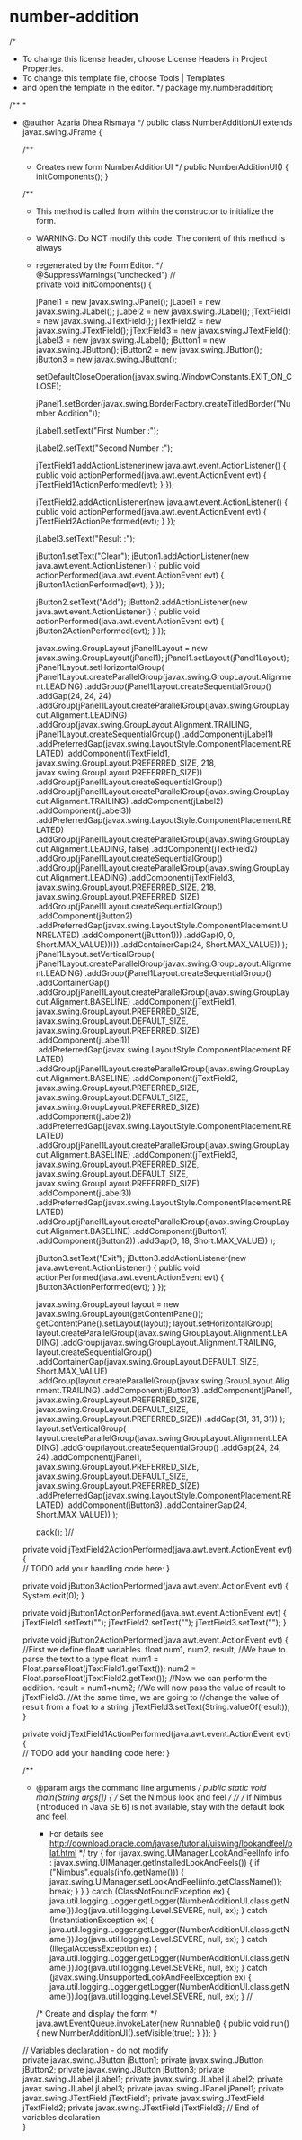 # number-addition
/*
 * To change this license header, choose License Headers in Project Properties.
 * To change this template file, choose Tools | Templates
 * and open the template in the editor.
 */
package my.numberaddition;

/**
 *
 * @author Azaria Dhea Rismaya
 */
public class NumberAdditionUI extends javax.swing.JFrame {

    /**
     * Creates new form NumberAdditionUI
     */
    public NumberAdditionUI() {
        initComponents();
    }

    /**
     * This method is called from within the constructor to initialize the form.
     * WARNING: Do NOT modify this code. The content of this method is always
     * regenerated by the Form Editor.
     */
    @SuppressWarnings("unchecked")
    // <editor-fold defaultstate="collapsed" desc="Generated Code">                          
    private void initComponents() {

        jPanel1 = new javax.swing.JPanel();
        jLabel1 = new javax.swing.JLabel();
        jLabel2 = new javax.swing.JLabel();
        jTextField1 = new javax.swing.JTextField();
        jTextField2 = new javax.swing.JTextField();
        jTextField3 = new javax.swing.JTextField();
        jLabel3 = new javax.swing.JLabel();
        jButton1 = new javax.swing.JButton();
        jButton2 = new javax.swing.JButton();
        jButton3 = new javax.swing.JButton();

        setDefaultCloseOperation(javax.swing.WindowConstants.EXIT_ON_CLOSE);

        jPanel1.setBorder(javax.swing.BorderFactory.createTitledBorder("Number Addition"));

        jLabel1.setText("First Number :");

        jLabel2.setText("Second Number :");

        jTextField1.addActionListener(new java.awt.event.ActionListener() {
            public void actionPerformed(java.awt.event.ActionEvent evt) {
                jTextField1ActionPerformed(evt);
            }
        });

        jTextField2.addActionListener(new java.awt.event.ActionListener() {
            public void actionPerformed(java.awt.event.ActionEvent evt) {
                jTextField2ActionPerformed(evt);
            }
        });

        jLabel3.setText("Result :");

        jButton1.setText("Clear");
        jButton1.addActionListener(new java.awt.event.ActionListener() {
            public void actionPerformed(java.awt.event.ActionEvent evt) {
                jButton1ActionPerformed(evt);
            }
        });

        jButton2.setText("Add");
        jButton2.addActionListener(new java.awt.event.ActionListener() {
            public void actionPerformed(java.awt.event.ActionEvent evt) {
                jButton2ActionPerformed(evt);
            }
        });

        javax.swing.GroupLayout jPanel1Layout = new javax.swing.GroupLayout(jPanel1);
        jPanel1.setLayout(jPanel1Layout);
        jPanel1Layout.setHorizontalGroup(
            jPanel1Layout.createParallelGroup(javax.swing.GroupLayout.Alignment.LEADING)
            .addGroup(jPanel1Layout.createSequentialGroup()
                .addGap(24, 24, 24)
                .addGroup(jPanel1Layout.createParallelGroup(javax.swing.GroupLayout.Alignment.LEADING)
                    .addGroup(javax.swing.GroupLayout.Alignment.TRAILING, jPanel1Layout.createSequentialGroup()
                        .addComponent(jLabel1)
                        .addPreferredGap(javax.swing.LayoutStyle.ComponentPlacement.RELATED)
                        .addComponent(jTextField1, javax.swing.GroupLayout.PREFERRED_SIZE, 218, javax.swing.GroupLayout.PREFERRED_SIZE))
                    .addGroup(jPanel1Layout.createSequentialGroup()
                        .addGroup(jPanel1Layout.createParallelGroup(javax.swing.GroupLayout.Alignment.TRAILING)
                            .addComponent(jLabel2)
                            .addComponent(jLabel3))
                        .addPreferredGap(javax.swing.LayoutStyle.ComponentPlacement.RELATED)
                        .addGroup(jPanel1Layout.createParallelGroup(javax.swing.GroupLayout.Alignment.LEADING, false)
                            .addComponent(jTextField2)
                            .addGroup(jPanel1Layout.createSequentialGroup()
                                .addGroup(jPanel1Layout.createParallelGroup(javax.swing.GroupLayout.Alignment.LEADING)
                                    .addComponent(jTextField3, javax.swing.GroupLayout.PREFERRED_SIZE, 218, javax.swing.GroupLayout.PREFERRED_SIZE)
                                    .addGroup(jPanel1Layout.createSequentialGroup()
                                        .addComponent(jButton2)
                                        .addPreferredGap(javax.swing.LayoutStyle.ComponentPlacement.UNRELATED)
                                        .addComponent(jButton1)))
                                .addGap(0, 0, Short.MAX_VALUE)))))
                .addContainerGap(24, Short.MAX_VALUE))
        );
        jPanel1Layout.setVerticalGroup(
            jPanel1Layout.createParallelGroup(javax.swing.GroupLayout.Alignment.LEADING)
            .addGroup(jPanel1Layout.createSequentialGroup()
                .addContainerGap()
                .addGroup(jPanel1Layout.createParallelGroup(javax.swing.GroupLayout.Alignment.BASELINE)
                    .addComponent(jTextField1, javax.swing.GroupLayout.PREFERRED_SIZE, javax.swing.GroupLayout.DEFAULT_SIZE, javax.swing.GroupLayout.PREFERRED_SIZE)
                    .addComponent(jLabel1))
                .addPreferredGap(javax.swing.LayoutStyle.ComponentPlacement.RELATED)
                .addGroup(jPanel1Layout.createParallelGroup(javax.swing.GroupLayout.Alignment.BASELINE)
                    .addComponent(jTextField2, javax.swing.GroupLayout.PREFERRED_SIZE, javax.swing.GroupLayout.DEFAULT_SIZE, javax.swing.GroupLayout.PREFERRED_SIZE)
                    .addComponent(jLabel2))
                .addPreferredGap(javax.swing.LayoutStyle.ComponentPlacement.RELATED)
                .addGroup(jPanel1Layout.createParallelGroup(javax.swing.GroupLayout.Alignment.BASELINE)
                    .addComponent(jTextField3, javax.swing.GroupLayout.PREFERRED_SIZE, javax.swing.GroupLayout.DEFAULT_SIZE, javax.swing.GroupLayout.PREFERRED_SIZE)
                    .addComponent(jLabel3))
                .addPreferredGap(javax.swing.LayoutStyle.ComponentPlacement.RELATED)
                .addGroup(jPanel1Layout.createParallelGroup(javax.swing.GroupLayout.Alignment.BASELINE)
                    .addComponent(jButton1)
                    .addComponent(jButton2))
                .addGap(0, 18, Short.MAX_VALUE))
        );

        jButton3.setText("Exit");
        jButton3.addActionListener(new java.awt.event.ActionListener() {
            public void actionPerformed(java.awt.event.ActionEvent evt) {
                jButton3ActionPerformed(evt);
            }
        });

        javax.swing.GroupLayout layout = new javax.swing.GroupLayout(getContentPane());
        getContentPane().setLayout(layout);
        layout.setHorizontalGroup(
            layout.createParallelGroup(javax.swing.GroupLayout.Alignment.LEADING)
            .addGroup(javax.swing.GroupLayout.Alignment.TRAILING, layout.createSequentialGroup()
                .addContainerGap(javax.swing.GroupLayout.DEFAULT_SIZE, Short.MAX_VALUE)
                .addGroup(layout.createParallelGroup(javax.swing.GroupLayout.Alignment.TRAILING)
                    .addComponent(jButton3)
                    .addComponent(jPanel1, javax.swing.GroupLayout.PREFERRED_SIZE, javax.swing.GroupLayout.DEFAULT_SIZE, javax.swing.GroupLayout.PREFERRED_SIZE))
                .addGap(31, 31, 31))
        );
        layout.setVerticalGroup(
            layout.createParallelGroup(javax.swing.GroupLayout.Alignment.LEADING)
            .addGroup(layout.createSequentialGroup()
                .addGap(24, 24, 24)
                .addComponent(jPanel1, javax.swing.GroupLayout.PREFERRED_SIZE, javax.swing.GroupLayout.DEFAULT_SIZE, javax.swing.GroupLayout.PREFERRED_SIZE)
                .addPreferredGap(javax.swing.LayoutStyle.ComponentPlacement.RELATED)
                .addComponent(jButton3)
                .addContainerGap(24, Short.MAX_VALUE))
        );

        pack();
    }// </editor-fold>                        

    private void jTextField2ActionPerformed(java.awt.event.ActionEvent evt) {                                            
        // TODO add your handling code here:
    }                                           

    private void jButton3ActionPerformed(java.awt.event.ActionEvent evt) {                                         
        System.exit(0);
    }                                        

    private void jButton1ActionPerformed(java.awt.event.ActionEvent evt) {                                         
        jTextField1.setText("");
        jTextField2.setText("");
        jTextField3.setText("");
    }                                        

    private void jButton2ActionPerformed(java.awt.event.ActionEvent evt) {                                         
        //First we define floatt variables.
        float num1, num2, result;
        //We have to parse the text to a type float.
        num1 = Float.parseFloat(jTextField1.getText());
        num2 = Float.parseFloat(jTextField2.getText());
        //Now we can perform the addition.
        result = num1+num2;
        //We will now pass the value of result to jTextField3.
        //At the same time, we are going to
        //change the value of result from a float to a string.
        jTextField3.setText(String.valueOf(result));
    }                                        

    private void jTextField1ActionPerformed(java.awt.event.ActionEvent evt) {                                            
        // TODO add your handling code here:
    }                                           

    /**
     * @param args the command line arguments
     */
    public static void main(String args[]) {
        /* Set the Nimbus look and feel */
        //<editor-fold defaultstate="collapsed" desc=" Look and feel setting code (optional) ">
        /* If Nimbus (introduced in Java SE 6) is not available, stay with the default look and feel.
         * For details see http://download.oracle.com/javase/tutorial/uiswing/lookandfeel/plaf.html 
         */
        try {
            for (javax.swing.UIManager.LookAndFeelInfo info : javax.swing.UIManager.getInstalledLookAndFeels()) {
                if ("Nimbus".equals(info.getName())) {
                    javax.swing.UIManager.setLookAndFeel(info.getClassName());
                    break;
                }
            }
        } catch (ClassNotFoundException ex) {
            java.util.logging.Logger.getLogger(NumberAdditionUI.class.getName()).log(java.util.logging.Level.SEVERE, null, ex);
        } catch (InstantiationException ex) {
            java.util.logging.Logger.getLogger(NumberAdditionUI.class.getName()).log(java.util.logging.Level.SEVERE, null, ex);
        } catch (IllegalAccessException ex) {
            java.util.logging.Logger.getLogger(NumberAdditionUI.class.getName()).log(java.util.logging.Level.SEVERE, null, ex);
        } catch (javax.swing.UnsupportedLookAndFeelException ex) {
            java.util.logging.Logger.getLogger(NumberAdditionUI.class.getName()).log(java.util.logging.Level.SEVERE, null, ex);
        }
        //</editor-fold>

        /* Create and display the form */
        java.awt.EventQueue.invokeLater(new Runnable() {
            public void run() {
                new NumberAdditionUI().setVisible(true);
            }
        });
    }

    // Variables declaration - do not modify                     
    private javax.swing.JButton jButton1;
    private javax.swing.JButton jButton2;
    private javax.swing.JButton jButton3;
    private javax.swing.JLabel jLabel1;
    private javax.swing.JLabel jLabel2;
    private javax.swing.JLabel jLabel3;
    private javax.swing.JPanel jPanel1;
    private javax.swing.JTextField jTextField1;
    private javax.swing.JTextField jTextField2;
    private javax.swing.JTextField jTextField3;
    // End of variables declaration                   
}
